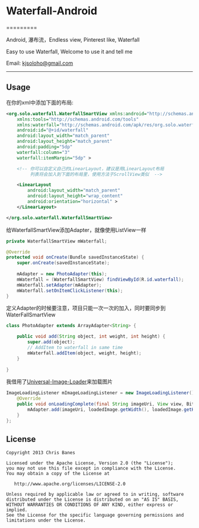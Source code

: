 # Waterfall-Android
=========

Android, 瀑布流，Endless view, Pinterest like, Waterfall

Easy to use Waterfall, Welcome to use it and tell me

Email: kjsoloho@gmail.com

---

## Usage

在你的xml中添加下面的布局: 

```xml
<org.solo.waterfall.WaterfallSmartView xmlns:android="http://schemas.android.com/apk/res/android"
    xmlns:tools="http://schemas.android.com/tools"
    xmlns:waterfall="http://schemas.android.com/apk/res/org.solo.waterfall"
    android:id="@+id/waterfall"
    android:layout_width="match_parent"
    android:layout_height="match_parent"
    android:padding="5dp"
    waterfall:column="3"
    waterfall:itemMargin="5dp" >

    <!-- 你可以自定义自己的LinearLayout，建议是用LinearLayout布局
         列表将会加入到下面的布局里，使用方法于ScrollView类似  -->

    <LinearLayout
        android:layout_width="match_parent"
        android:layout_height="wrap_content"
        android:orientation="horizontal" >
    </LinearLayout>

</org.solo.waterfall.WaterfallSmartView>
```

给WaterfallSmartView添加Adapter，就像使用ListView一样

``` java
private WaterfallSmartView mWaterfall;

@Override
protected void onCreate(Bundle savedInstanceState) {
	super.onCreate(savedInstanceState);
		
	mAdapter = new PhotoAdapter(this);
	mWaterfall = (WaterfallSmartView) findViewById(R.id.waterfall);
	mWaterfall.setAdapter(mAdapter);
	mWaterfall.setOnItemClickListener(this);		
}
```

定义Adapter的时候要注意，项目只能一次一次的加入，同时要同步到WaterFallSmartView

``` Java
class PhotoAdapter extends ArrayAdapter<String> {

	public void add(String object, int weight, int height) {
		super.add(object);
		// AddItem to waterfall in same time
		mWaterfall.addItem(object, weight, height);
	}		
    
}
```

我借用了[Universal-Image-Loader](https://github.com/nostra13/Android-Universal-Image-Loader)来加载图片

``` Java
ImageLoadingListener mImageLoadingListener = new ImageLoadingListener() {
	@Override
	public void onLoadingComplete(final String imageUri, View view, Bitmap loadedImage) {
		mAdapter.add(imageUri, loadedImage.getWidth(), loadedImage.getHeight());
	}
};
```

## License

    Copyright 2013 Chris Banes

    Licensed under the Apache License, Version 2.0 (the "License");
    you may not use this file except in compliance with the License.
    You may obtain a copy of the License at

       http://www.apache.org/licenses/LICENSE-2.0

    Unless required by applicable law or agreed to in writing, software
    distributed under the License is distributed on an "AS IS" BASIS,
    WITHOUT WARRANTIES OR CONDITIONS OF ANY KIND, either express or implied.
    See the License for the specific language governing permissions and
    limitations under the License.
